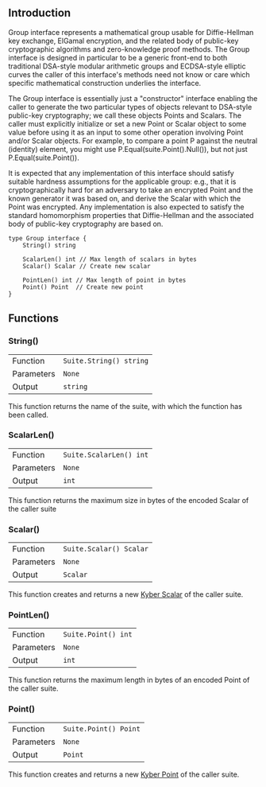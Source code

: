 ## Introduction
Group interface represents a mathematical group usable for Diffie-Hellman key exchange, ElGamal encryption, and the related body of public-key cryptographic algorithms and zero-knowledge proof methods.
The Group interface is designed in particular to be a generic front-end to both traditional DSA-style modular arithmetic groups and ECDSA-style elliptic curves the caller of this interface's methods need not know or care which specific mathematical construction underlies the interface.

The Group interface is essentially just a "constructor" interface enabling the caller to generate the two particular types of objects relevant to DSA-style public-key cryptography; we call these objects Points and Scalars. The caller must explicitly initialize or set a new Point or Scalar object to some value before using it as an input to some other operation involving Point and/or Scalar objects.
For example, to compare a point P against the neutral (identity) element, you might use P.Equal(suite.Point().Null()), but not just P.Equal(suite.Point()).

It is expected that any implementation of this interface should satisfy suitable hardness assumptions for the applicable group:
e.g., that it is cryptographically hard for an adversary to take an encrypted Point and the known generator it was based on, and derive the Scalar with which the Point was encrypted.
Any implementation is also expected to satisfy the standard homomorphism properties that Diffie-Hellman and the associated body of public-key cryptography are based on.

```
type Group interface {
	String() string

	ScalarLen() int // Max length of scalars in bytes
	Scalar() Scalar // Create new scalar

	PointLen() int // Max length of point in bytes
	Point() Point  // Create new point
}
```
## Functions
### String()

|            |                         |
| ---------- |-------------------------|
| Function   | `Suite.String() string` |
| Parameters | `None`                  |
| Output     | `string`                |

This function returns the name of the suite, with which the function has been called.

### ScalarLen()

|            |                         |
| ---------- |-------------------------|
| Function   | `Suite.ScalarLen() int` |
| Parameters | `None`                  |
| Output     | `int`                   |

This function returns the maximum size in bytes of the encoded Scalar of the caller suite   

### Scalar()

|            |                         |
| ---------- |-------------------------|
| Function   | `Suite.Scalar() Scalar` |
| Parameters | `None`                  |
| Output     | `Scalar`                |

This function creates and returns a new [Kyber Scalar](scalar.md) of the caller suite.

### PointLen()

|            |                     |
| ---------- |---------------------|
| Function   | `Suite.Point() int` |
| Parameters | `None`              |
| Output     | `int`               |

This function returns the maximum length in bytes of an encoded Point of the caller suite.

### Point()

|            |                       |
| ---------- |-----------------------|
| Function   | `Suite.Point() Point` |
| Parameters | `None`                |
| Output     | `Point`               |

This function creates and returns a new [Kyber Point](point.md) of the caller suite.

